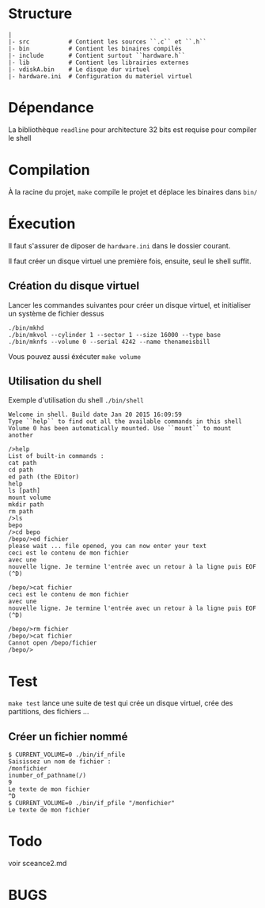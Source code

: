 # Structure

    |
    |- src           # Contient les sources ``.c`` et ``.h``
    |- bin           # Contient les binaires compilés
    |- include       # Contient surtout ``hardware.h``
    |- lib           # Contient les librairies externes
    |- vdiskA.bin    # Le disque dur virtuel
    |- hardware.ini  # Configuration du materiel virtuel

# Dépendance

La bibliothèque ``readline`` pour architecture 32 bits est requise pour compiler le shell

# Compilation

À la racine du projet, ``make`` compile le projet et déplace les binaires dans ``bin/``

# Éxecution

Il faut s'assurer de diposer de ``hardware.ini`` dans le dossier courant.

Il faut créer un disque virtuel une première fois, ensuite, seul le shell suffit.

## Création du disque virtuel

Lancer les commandes suivantes pour créer un disque virtuel, et initialiser un système de fichier dessus

    ./bin/mkhd
    ./bin/mkvol --cylinder 1 --sector 1 --size 16000 --type base
    ./bin/mknfs --volume 0 --serial 4242 --name thenameisbill

Vous pouvez aussi éxécuter ``make volume``

## Utilisation du shell

Exemple d'utilisation du shell ``./bin/shell``

    Welcome in shell. Build date Jan 20 2015 16:09:59
    Type ``help`` to find out all the available commands in this shell
    Volume 0 has been automatically mounted. Use ``mount`` to mount another
    
    />help
    List of built-in commands :
    cat path
    cd path
    ed path (the EDitor)
    help
    ls [path]
    mount volume
    mkdir path
    rm path
    />ls
    bepo
    />cd bepo
    /bepo/>ed fichier
    please wait ... file opened, you can now enter your text
    ceci est le contenu de mon fichier
    avec une
    nouvelle ligne. Je termine l'entrée avec un retour à la ligne puis EOF (^D)
    
    /bepo/>cat fichier
    ceci est le contenu de mon fichier
    avec une
    nouvelle ligne. Je termine l'entrée avec un retour à la ligne puis EOF (^D)
    
    /bepo/>rm fichier
    /bepo/>cat fichier
    Cannot open /bepo/fichier
    /bepo/>

# Test

``make test`` lance une suite de test qui crée un disque virtuel, crée des partitions, des fichiers …

## Créer un fichier nommé

    $ CURRENT_VOLUME=0 ./bin/if_nfile
    Saisissez un nom de fichier :
    /monfichier
    inumber_of_pathname(/)
    9
    Le texte de mon fichier
    ^D
    $ CURRENT_VOLUME=0 ./bin/if_pfile "/monfichier"
    Le texte de mon fichier

# Todo

voir sceance2.md

# BUGS

